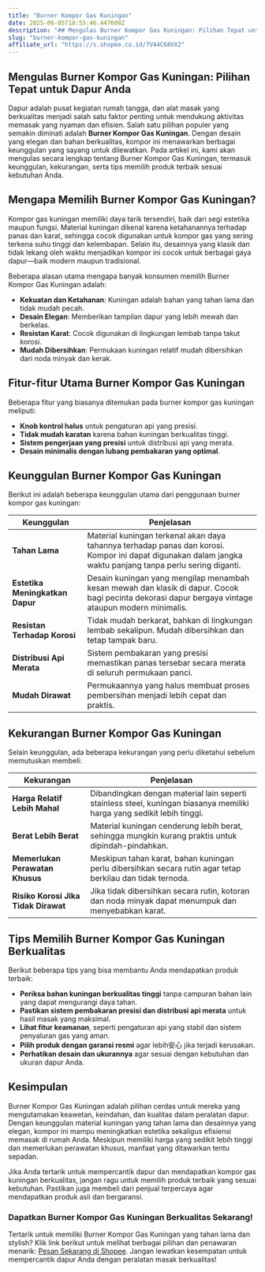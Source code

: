 ```yaml
---
title: "Burner Kompor Gas Kuningan"
date: 2025-06-05T18:55:46.447608Z
description: "## Mengulas Burner Kompor Gas Kuningan: Pilihan Tepat untuk Dapur Anda..."
slug: "burner-kompor-gas-kuningan"
affiliate_url: "https://s.shopee.co.id/7V44C68VX2"
---
```

## Mengulas Burner Kompor Gas Kuningan: Pilihan Tepat untuk Dapur Anda

Dapur adalah pusat kegiatan rumah tangga, dan alat masak yang berkualitas menjadi salah satu faktor penting untuk mendukung aktivitas memasak yang nyaman dan efisien. Salah satu pilihan populer yang semakin diminati adalah **Burner Kompor Gas Kuningan**. Dengan desain yang elegan dan bahan berkualitas, kompor ini menawarkan berbagai keunggulan yang sayang untuk dilewatkan. Pada artikel ini, kami akan mengulas secara lengkap tentang Burner Kompor Gas Kuningan, termasuk keunggulan, kekurangan, serta tips memilih produk terbaik sesuai kebutuhan Anda.

## Mengapa Memilih Burner Kompor Gas Kuningan?

Kompor gas kuningan memiliki daya tarik tersendiri, baik dari segi estetika maupun fungsi. Material kuningan dikenal karena ketahanannya terhadap panas dan karat, sehingga cocok digunakan untuk kompor gas yang sering terkena suhu tinggi dan kelembapan. Selain itu, desainnya yang klasik dan tidak lekang oleh waktu menjadikan kompor ini cocok untuk berbagai gaya dapur—baik modern maupun tradisional.

Beberapa alasan utama mengapa banyak konsumen memilih Burner Kompor Gas Kuningan adalah:

- **Kekuatan dan Ketahanan**: Kuningan adalah bahan yang tahan lama dan tidak mudah pecah.
- **Desain Elegan**: Memberikan tampilan dapur yang lebih mewah dan berkelas.
- **Resistan Karat**: Cocok digunakan di lingkungan lembab tanpa takut korosi.
- **Mudah Dibersihkan**: Permukaan kuningan relatif mudah dibersihkan dari noda minyak dan kerak.

## Fitur-fitur Utama Burner Kompor Gas Kuningan

Beberapa fitur yang biasanya ditemukan pada burner kompor gas kuningan meliputi:

- **Knob kontrol halus** untuk pengaturan api yang presisi.
- **Tidak mudah karatan** karena bahan kuningan berkualitas tinggi.
- **Sistem pengerjaan yang presisi** untuk distribusi api yang merata.
- **Desain minimalis dengan lubang pembakaran yang optimal**.

## Keunggulan Burner Kompor Gas Kuningan

Berikut ini adalah beberapa keunggulan utama dari penggunaan burner kompor gas kuningan:

| Keunggulan | Penjelasan |
|--------------|------------|
| **Tahan Lama** | Material kuningan terkenal akan daya tahannya terhadap panas dan korosi. Kompor ini dapat digunakan dalam jangka waktu panjang tanpa perlu sering diganti. |
| **Estetika Meningkatkan Dapur** | Desain kuningan yang mengilap menambah kesan mewah dan klasik di dapur. Cocok bagi pecinta dekorasi dapur bergaya vintage ataupun modern minimalis. |
| **Resistan Terhadap Korosi** | Tidak mudah berkarat, bahkan di lingkungan lembab sekalipun. Mudah dibersihkan dan tetap tampak baru. |
| **Distribusi Api Merata** | Sistem pembakaran yang presisi memastikan panas tersebar secara merata di seluruh permukaan panci. |
| **Mudah Dirawat** | Permukaannya yang halus membuat proses pembersihan menjadi lebih cepat dan praktis. |

## Kekurangan Burner Kompor Gas Kuningan

Selain keunggulan, ada beberapa kekurangan yang perlu diketahui sebelum memutuskan membeli:

| Kekurangan | Penjelasan |
|--------------|------------|
| **Harga Relatif Lebih Mahal** | Dibandingkan dengan material lain seperti stainless steel, kuningan biasanya memiliki harga yang sedikit lebih tinggi. |
| **Berat Lebih Berat** | Material kuningan cenderung lebih berat, sehingga mungkin kurang praktis untuk dipindah-pindahkan. |
| **Memerlukan Perawatan Khusus** | Meskipun tahan karat, bahan kuningan perlu dibersihkan secara rutin agar tetap berkilau dan tidak ternoda. |
| **Risiko Korosi Jika Tidak Dirawat** | Jika tidak dibersihkan secara rutin, kotoran dan noda minyak dapat menumpuk dan menyebabkan karat. |

## Tips Memilih Burner Kompor Gas Kuningan Berkualitas

Berikut beberapa tips yang bisa membantu Anda mendapatkan produk terbaik:

- **Periksa bahan kuningan berkualitas tinggi** tanpa campuran bahan lain yang dapat mengurangi daya tahan.
- **Pastikan sistem pembakaran presisi dan distribusi api merata** untuk hasil masak yang maksimal.
- **Lihat fitur keamanan**, seperti pengaturan api yang stabil dan sistem penyaluran gas yang aman.
- **Pilih produk dengan garansi resmi** agar lebih安心 jika terjadi kerusakan.
- **Perhatikan desain dan ukurannya** agar sesuai dengan kebutuhan dan ukuran dapur Anda.

## Kesimpulan

Burner Kompor Gas Kuningan adalah pilihan cerdas untuk mereka yang mengutamakan keawetan, keindahan, dan kualitas dalam peralatan dapur. Dengan keunggulan material kuningan yang tahan lama dan desainnya yang elegan, kompor ini mampu meningkatkan estetika sekaligus efisiensi memasak di rumah Anda. Meskipun memiliki harga yang sedikit lebih tinggi dan memerlukan perawatan khusus, manfaat yang ditawarkan tentu sepadan.

Jika Anda tertarik untuk mempercantik dapur dan mendapatkan kompor gas kuningan berkualitas, jangan ragu untuk memilih produk terbaik yang sesuai kebutuhan. Pastikan juga membeli dari penjual terpercaya agar mendapatkan produk asli dan bergaransi.

### Dapatkan Burner Kompor Gas Kuningan Berkualitas Sekarang!

Tertarik untuk memiliki Burner Kompor Gas Kuningan yang tahan lama dan stylish? Klik link berikut untuk melihat berbagai pilihan dan penawaran menarik: [Pesan Sekarang di Shopee](https://s.shopee.co.id/7V44C68VX2). Jangan lewatkan kesempatan untuk mempercantik dapur Anda dengan peralatan masak berkualitas!